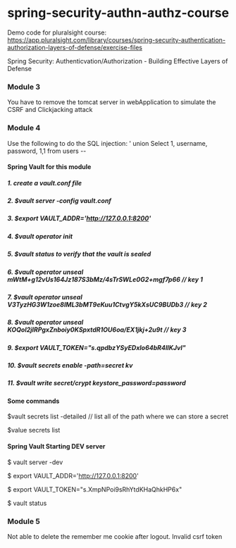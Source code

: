 # spring-security-authn-authz-course
Demo code for pluralsight course: https://app.pluralsight.com/library/courses/spring-security-authentication-authorization-layers-of-defense/exercise-files

Spring Security: Authenticvation/Authorization - Building Effective Layers of Defense

### Module 3
You have to remove the tomcat server in webApplication to simulate the CSRF and Clickjacking attack

### Module 4
Use the following to do the SQL injection: ' union Select 1, username, password, 1,1 from users --

#### Spring Vault for this module
##### 1. create a vault.conf file
##### 2. $vault server -config vault.conf
##### 3. $export VAULT_ADDR='http://127.0.0.1:8200'
##### 4. $vault operator init
##### 5. $vault status to verify that the vault is sealed
##### 6. $vault operator unseal mWtM+g12vUs164Jz187S3bMz/4sTrSWLe0G2+mgf7p66 // key 1
##### 7. $vault operator unseal V3TyzHG3W1zoe8IML3bMT9eKuu1CtvgY5kXsUC9BUDb3  // key 2
##### 8. $vault operator unseal KOQol2jIRPgxZnboiy0KSpxtdR1OU6oa/EX1jkj+2u9t // key 3
##### 9. $export VAULT_TOKEN="s.qpdbzYSyEDxlo64bR4lIKJvI"
##### 10. $vault secrets enable -path=secret kv
##### 11. $vault write secret/crypt keystore_password=password


#### Some commands
$vault secrets list -detailed // list all of the path where we can store a secret

$value secrets list

#### Spring Vault Starting DEV server
$ vault server -dev

$ export VAULT_ADDR='http://127.0.0.1:8200'

$ export VAULT_TOKEN="s.XmpNPoi9sRhYtdKHaQhkHP6x"

$ vault status


### Module 5
Not able to delete the remember me cookie after logout. Invalid csrf token

